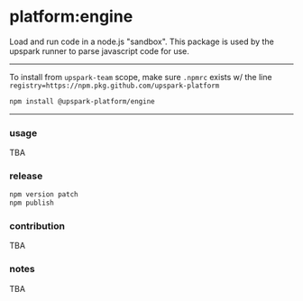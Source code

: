 # platform:engine
Load and run code in a node.js "sandbox". This package is used by the upspark runner to parse javascript code for use. 

--------

To install from `upspark-team` scope, make sure `.npmrc` exists w/ the line `registry=https://npm.pkg.github.com/upspark-platform`

```bash
npm install @upspark-platform/engine
```

-----

### usage

TBA

### release

```bash
npm version patch
npm publish
```

### contribution

TBA

### notes

TBA

